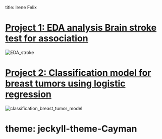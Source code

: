title: Irene Felix


# [Project 1: EDA analysis Brain stroke test for association](https://github.com/Irene0621/EDA-_Brain_stroke_test_for_association)


![EDA_stroke](https://github.com/Irene0621/Irene_datascience_portfolio/assets/37088340/69644602-f1a4-409d-a7f1-92e28b6385ea)


# [Project 2: Classification model for breast tumors using logistic regression](https://github.com/Irene0621/classification-model-for-breast-tumor-logistic-regression)

![classification_breast_tumor_model](https://github.com/Irene0621/Irene_datascience_portfolio/assets/37088340/c60c5e8f-69d4-4bfe-9388-7d446e588b92)

# theme: jeckyll-theme-Cayman
